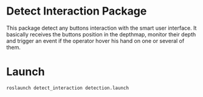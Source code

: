 # Detect Interaction Package

This package detect any buttons interaction with the smart user interface. It basically receives the buttons position in the depthmap, monitor their depth and trigger an event if the operator hover his hand on one or several of them.

# Launch

```
roslaunch detect_interaction detection.launch
```